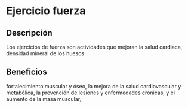 # Ejercicio fuerza

## Descripción
Los ejercicios de fuerza son actividades que mejoran la salud cardiaca, densidad mineral de los huesos


## Beneficios
fortalecimiento muscular y óseo, la mejora de la salud cardiovascular y metabólica, la prevención de lesiones y enfermedades crónicas, y el aumento de la masa muscular,